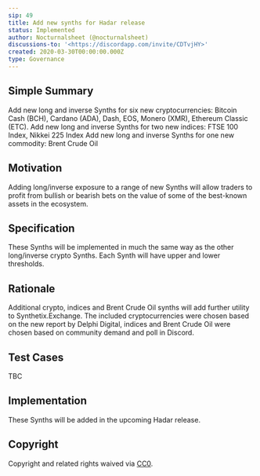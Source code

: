 ```yaml
---
sip: 49
title: Add new synths for Hadar release
status: Implemented
author: Nocturnalsheet (@nocturnalsheet)
discussions-to: '<https://discordapp.com/invite/CDTvjHY>'
created: 2020-03-30T00:00:00.000Z
type: Governance
---
```


<!--You can leave these HTML comments in your merged SIP and delete the visible duplicate text guides, they will not appear and may be helpful to refer to if you edit it again. This is the suggested template for new SIPs. Note that an SIP number will be assigned by an editor. When opening a pull request to submit your SIP, please use an abbreviated title in the filename, `sip-draft_title_abbrev.md`. The title should be 44 characters or less.-->

## Simple Summary

<!--"If you can't explain it simply, you don't understand it well enough." Provide a simplified and layman-accessible explanation of the SIP.-->

Add new long and inverse Synths for six new cryptocurrencies: Bitcoin Cash (BCH), Cardano (ADA), Dash, EOS, Monero (XMR), Ethereum Classic (ETC).
Add new long and inverse Synths for two new indices: FTSE 100 Index, Nikkei 225 Index
Add new long and inverse Synths for one new commodity: Brent Crude Oil

## Motivation

<!--The motivation is critical for SIPs that want to change Synthetix. It should clearly explain why the existing protocol specification is inadequate to address the problem that the SIP solves. SIP submissions without sufficient motivation may be rejected outright.-->

Adding long/inverse exposure to a range of new Synths will allow traders to profit from bullish or bearish bets on the value of some of the best-known assets in the ecosystem.

## Specification

<!--The technical specification should describe the syntax and semantics of any new feature.-->

These Synths will be implemented in much the same way as the other long/inverse crypto Synths. Each Synth will have upper and lower thresholds.

## Rationale

<!--The rationale fleshes out the specification by describing what motivated the design and why particular design decisions were made. It should describe alternate designs that were considered and related work, e.g. how the feature is supported in other languages. The rationale may also provide evidence of consensus within the community, and should discuss important objections or concerns raised during discussion.-->

Additional crypto, indices and Brent Crude Oil synths will add further utility to Synthetix.Exchange. The included cryptocurrencies were chosen based on the new report by Delphi Digital, indices and Brent Crude Oil were chosen based on community demand and poll in Discord.

## Test Cases

<!--Test cases for an implementation are mandatory for SIPs but can be included with the implementation..-->

TBC

## Implementation

<!--The implementations must be completed before any SIP is given status "Implemented", but it need not be completed before the SIP is "Approved". While there is merit to the approach of reaching consensus on the specification and rationale before writing code, the principle of "rough consensus and running code" is still useful when it comes to resolving many discussions of API details.-->

These Synths will be added in the upcoming Hadar release.

## Copyright

Copyright and related rights waived via [CC0](https://creativecommons.org/publicdomain/zero/1.0/).
